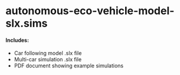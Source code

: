 # autonomous-eco-vehicle-model-slx.sims

#### Includes:
- Car following model .slx file
- Multi-car simulation .slx file
- PDF document showing example simulations
